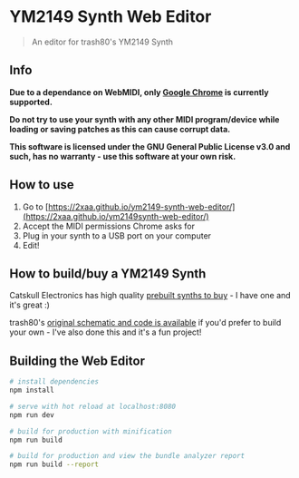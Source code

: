 # YM2149 Synth Web Editor

> An editor for trash80's YM2149 Synth

## Info
**Due to a dependance on WebMIDI, only [Google Chrome](https://www.google.com/chrome/index.html) is currently supported.**

**Do not try to use your synth with any other MIDI program/device while loading or saving patches as this can cause corrupt data.**

**This software is licensed under the GNU General Public License v3.0 and such, has no warranty - use this software at your own risk.**

## How to use

1. Go to [https://2xaa.github.io/ym2149-synth-web-editor/](https://2xaa.github.io/ym2149synth-web-editor/)
2. Accept the MIDI permissions Chrome asks for
3. Plug in your synth to a USB port on your computer
4. Edit!

## How to build/buy a YM2149 Synth

Catskull Electronics has high quality [prebuilt synths to buy](https://catskullelectronics.com/YM2149) - I have one and it's great :)

trash80's [original schematic and code is available](https://github.com/trash80/Ym2149Synth) if you'd prefer to build your own - I've also done this and it's a fun project!

## Building the Web Editor

``` bash
# install dependencies
npm install

# serve with hot reload at localhost:8080
npm run dev

# build for production with minification
npm run build

# build for production and view the bundle analyzer report
npm run build --report
```
